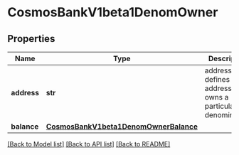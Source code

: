 # CosmosBankV1beta1DenomOwner

## Properties
Name | Type | Description | Notes
------------ | ------------- | ------------- | -------------
**address** | **str** | address defines the address that owns a particular denomination. | [optional] 
**balance** | [**CosmosBankV1beta1DenomOwnerBalance**](CosmosBankV1beta1DenomOwnerBalance.md) |  | [optional] 

[[Back to Model list]](../README.md#documentation-for-models) [[Back to API list]](../README.md#documentation-for-api-endpoints) [[Back to README]](../README.md)


